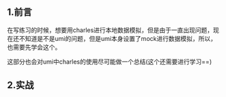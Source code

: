 ## 1.前言

在写练习的时候，想要用charles进行本地数据模拟，但是由于一直出现问题，现在还不知道是不是umi的问题，但是umi本身设置了mock进行数据模拟，所以，也需要先学会这个。

这部分也会对umi中charles的使用尽可能做一个总结(这个还需要进行学习==)

## 2.实战